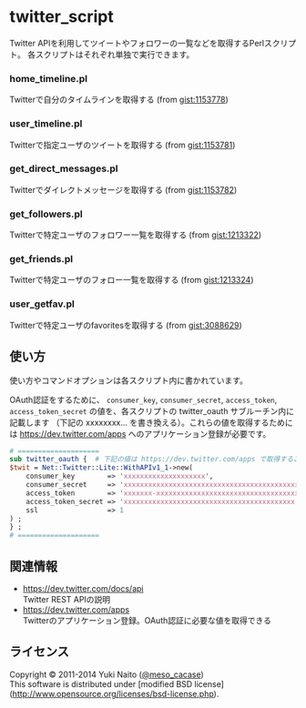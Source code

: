 twitter_script
======================

Twitter APIを利用してツイートやフォロワーの一覧などを取得するPerlスクリプト。
各スクリプトはそれぞれ単独で実行できます。

### home_timeline.pl ###
  Twitterで自分のタイムラインを取得する
  (from [gist:1153778](https://gist.github.com/1153778))

### user_timeline.pl ###
  Twitterで指定ユーザのツイートを取得する
  (from [gist:1153781](https://gist.github.com/1153781))

### get_direct_messages.pl ###
  Twitterでダイレクトメッセージを取得する
  (from [gist:1153782](https://gist.github.com/1153782))

### get_followers.pl ###
  Twitterで特定ユーザのフォロワー一覧を取得する
  (from [gist:1213322](https://gist.github.com/1213322))

### get_friends.pl ###
  Twitterで特定ユーザのフォロー一覧を取得する
  (from [gist:1213324](https://gist.github.com/1213324))

### user_getfav.pl ###
  Twitterで特定ユーザのfavoritesを取得する
  (from [gist:3088629](https://gist.github.com/3088629))


使い方
------

使い方やコマンドオプションは各スクリプト内に書かれています。

OAuth認証をするために、
 `consumer_key`,
 `consumer_secret`,
 `access_token`,
 `access_token_secret`
の値を、各スクリプトの twitter_oauth サブルーチン内に記載します
（下記の xxxxxxxx... を書き換える）。これらの値を取得するためには
https://dev.twitter.com/apps へのアプリケーション登録が必要です。

```perl
# ====================
sub twitter_oauth {  # 下記の値は https://dev.twitter.com/apps で取得すること
$twit = Net::Twitter::Lite::WithAPIv1_1->new(
	consumer_key        => 'xxxxxxxxxxxxxxxxxxxx',
	consumer_secret     => 'xxxxxxxxxxxxxxxxxxxxxxxxxxxxxxxxxxxxxxxxxxx',
	access_token        => 'xxxxxxx-xxxxxxxxxxxxxxxxxxxxxxxxxxxxxxxxxxxxxxxxx',
	access_token_secret => 'xxxxxxxxxxxxxxxxxxxxxxxxxxxxxxxxxxxxxxxxxx',
	ssl                 => 1
) ;
} ;
# ====================
```


関連情報
--------

+ https://dev.twitter.com/docs/api  
  Twitter REST APIの説明
+ https://dev.twitter.com/apps  
  Twitterのアプリケーション登録。OAuth認証に必要な値を取得できる


ライセンス
--------

Copyright &copy; 2011-2014 Yuki Naito
 ([@meso_cacase](http://twitter.com/meso_cacase))  
This software is distributed under [modified BSD license]
 (http://www.opensource.org/licenses/bsd-license.php).
